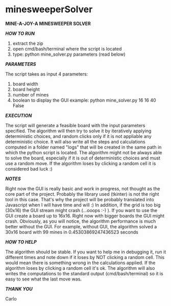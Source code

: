 # minesweeperSolver

**MINE-A-JOY-A MINESWEEPER SOLVER**


***HOW TO RUN***

1) extract the zip
2) open cmd/bash/terminal where the script is located
3) type: python mine_solver.py parameters (read below)

***PARAMETERS***

The script takes as input 4 parameters:
1) board width
2) board height
3) number of mines
4) boolean to display the GUI
example: python mine_solver.py 16 16 40 False

***EXECUTION***

The script will generate a feasible board with the input parameters specified. The algorithm will then try to solve it by iteratively applying deterministic choices, and random clicks only if it is not appliable any deterministic choice.
It will also write all the steps and calculations computed in a folder named "logs" that will be created in the same path in which the python script is located.
The algorithm might not be always able to solve the board, especially if it is out of deterministic choices and must use a random move. If the algorithm loses by clicking a random cell it is considered bad luck :)

***NOTES***

Right now the GUI is really basic and work in progress, not thought as the core part of the project. Probably the library used (tkinter) is not the right tool in this case. That's why the project will be probably translated into Javascript when I will have time and will :)
In addition, if the grid is too big (30x16) the GUI stream might crash (...ooops :-) ). If you want to use the GUI create a board up to 16x16. Right now with bigger boards the GUI might crash.
Obviously, as you will notice, the algorithm performance is much better without the GUI.
For example, without GUI, the algorithm solved a 30x16 board with 99 mines in 0.45303869247436523 seconds

***HOW TO HELP***

The algorithm should be stable. If you want to help me in debugging it, run it different times and note down if it loses by NOT clicking a random cell. This would mean there is something wrong in the calculations applied.
If the algorithm loses by clicking a random cell it's ok.
The algorithm will also writes the computations to the standard output (cmd/bash/terminal) so it is easy to see what the last move was.



***THANK YOU***

Carlo
